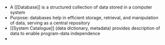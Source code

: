 - A [[Database]] is a structured collection of data stored in a computer system
- Purpose: databases help in efficient storage, retrieval, and manipulation of data, serving as a central repository
- [[System Catalogue]] (data dictionary, metadata) provides description of data to enable program-data independence
- 